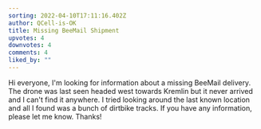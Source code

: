 ```yaml
---
sorting: 2022-04-10T17:11:16.402Z
author: QCell-is-OK
title: Missing BeeMail Shipment
upvotes: 4
downvotes: 4
comments: 4
liked_by: ""
---
```

Hi everyone, I'm looking for information about a missing BeeMail delivery. The drone was last seen headed west towards Kremlin but it never arrived and I can't find it anywhere. I tried looking around the last known location and all I found was a bunch of dirtbike tracks. If you have any information, please let me know. Thanks!